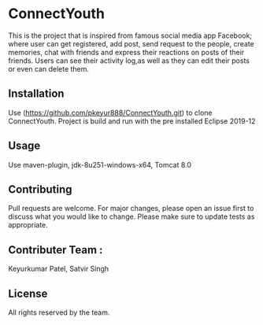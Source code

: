 # ConnectYouth
This is the project that is inspired from famous social media app Facebook; where user can get registered, add post, send request to the people, create memories, chat with friends and express their reactions on posts of their friends. Users can see their activity log,as well as they can edit their posts or even can delete them.

## Installation
Use (https://github.com/pkeyur888/ConnectYouth.git) to clone ConnectYouth.
Project is build and run with the pre installed Eclipse 2019-12

## Usage
Use maven-plugin, jdk-8u251-windows-x64, Tomcat 8.0

## Contributing
Pull requests are welcome. For major changes, please open an issue first to discuss what you would like to change.
Please make sure to update tests as appropriate.

## Contributer Team : 
Keyurkumar Patel, Satvir Singh

## License
All rights reserved by the team.
